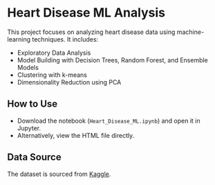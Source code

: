# Heart Disease ML Analysis
This project focuses on analyzing heart disease data using machine-learning techniques. It includes:
- Exploratory Data Analysis
- Model Building with Decision Trees, Random Forest, and Ensemble Models
- Clustering with k-means
- Dimensionality Reduction using PCA

## How to Use
- Download the notebook (`Heart_Disease_ML.ipynb`) and open it in Jupyter.
- Alternatively, view the HTML file directly.

## Data Source
The dataset is sourced from [Kaggle](https://www.kaggle.com/datasets/fedesoriano/heart-failure-prediction).
